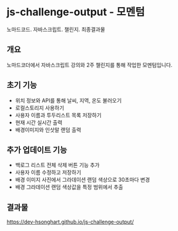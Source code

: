 # js-challenge-output - 모멘텀
노마드코드. 자바스크립트. 챌린지. 최종결과물


## 개요
노마드코더에서 자바스크립트 강의와 2주 챌린지를 통해 작업한 모멘텀입니다.

## 초기 기능
- 위치 정보와 API를 통해 날씨, 지역, 온도 불러오기
- 로컬스토리지 사용하기
- 사용자 이름과 투두리스트 목록 저장하기
- 현재 시간 실시간 출력
- 배경이미지와 인삿말 랜덤 출력

## 추가 업데이트 기능
- 백로그 리스트 전체 삭제 버튼 기능 추가
- 사용자 이름 수정하고 저장하기
- 배경 이미지 사진에서 그라데이션 랜덤 색상으로 30초마다 변경
- 배경 그라데이션 랜덤 색상값을 특정 범위에서 추출

## 결과물
https://dev-hsonghart.github.io/js-challenge-output/

